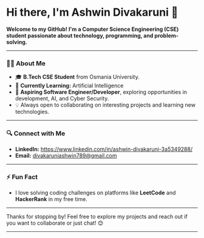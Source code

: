 
# Hi there, I'm Ashwin Divakaruni 👋

**Welcome to my GitHub! I'm a Computer Science Engineering (CSE) student passionate about technology, programming, and problem-solving.** 

---

### 🧑‍💻 About Me
- 🎓 **B.Tech CSE Student** from Osmania University.
- 🌱 **Currently Learning:** Artificial Intelligence
- 💼 **Aspiring Software Engineer/Developer**, exploring opportunities in development, AI, and Cyber Security.
- 💡 Always open to collaborating on interesting projects and learning new technologies.

---

### 🔍 Connect with Me
- **LinkedIn:** https://www.linkedin.com/in/ashwin-divakaruni-3a5349288/
- **Email:** divakaruniashwin789@gmail.com
---

### ⚡ Fun Fact
- I love solving coding challenges on platforms like **LeetCode** and **HackerRank** in my free time.

---

Thanks for stopping by! Feel free to explore my projects and reach out if you want to collaborate or just chat! 😊

---
